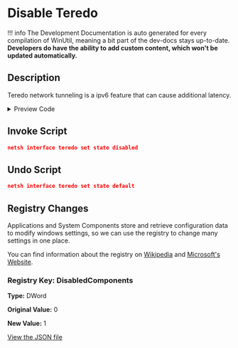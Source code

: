 ﻿# Disable Teredo


!!! info
     The Development Documentation is auto generated for every compilation of WinUtil, meaning a bit part of the dev-docs stays up-to-date. **Developers do have the ability to add custom content, which won't be updated automatically.**


## Description

Teredo network tunneling is a ipv6 feature that can cause additional latency.

<!-- BEGIN CUSTOM CONTENT -->

<!-- END CUSTOM CONTENT -->

<details>
<summary>Preview Code</summary>

```json
{
    "Content":  "Disable Teredo",
    "Description":  "Teredo network tunneling is a ipv6 feature that can cause additional latency.",
    "category":  "Essential Tweaks",
    "panel":  "1",
    "Order":  "a005_",
    "registry":  [
                     {
                         "Path":  "HKLM:\\SYSTEM\\CurrentControlSet\\Services\\Tcpip6\\Parameters",
                         "Name":  "DisabledComponents",
                         "Value":  "1",
                         "OriginalValue":  "0",
                         "Type":  "DWord"
                     }
                 ],
    "InvokeScript":  [
                         "netsh interface teredo set state disabled"
                     ],
    "UndoScript":  [
                       "netsh interface teredo set state default"
                   ]
}
```
</details>

## Invoke Script

```json
netsh interface teredo set state disabled

```
## Undo Script

```json
netsh interface teredo set state default

```
## Registry Changes
Applications and System Components store and retrieve configuration data to modify windows settings, so we can use the registry to change many settings in one place.

You can find information about the registry on [Wikipedia](https://www.wikiwand.com/en/Windows_Registry) and [Microsoft's Website](https://learn.microsoft.com/en-us/windows/win32/sysinfo/registry).
### Registry Key: DisabledComponents
**Type:** DWord

**Original Value:** 0

**New Value:** 1



<!-- BEGIN SECOND CUSTOM CONTENT -->

<!-- END SECOND CUSTOM CONTENT -->

[View the JSON file](https://github.com/ChrisTitusTech/winutil/tree/main/config/tweaks.json)

